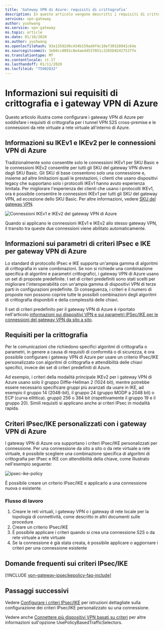 ```yaml
---
title: 'Gateway VPN di Azure: requisiti di crittografia'
description: In questo articolo vengono descritti i requisiti di crittografia e i gateway VPN di Azure
services: vpn-gateway
author: yushwang
ms.service: vpn-gateway
ms.topic: article
ms.date: 01/10/2020
ms.author: yushwang
ms.openlocfilehash: 93e13592d9c434b159ad4f4c10ef30328941c64e
ms.sourcegitcommit: 3eb0cc8091c8e4ae4d537051c3265b92427537fe
ms.translationtype: MT
ms.contentlocale: it-IT
ms.lasthandoff: 01/11/2020
ms.locfileid: "75902832"
---
```

# <a name="about-cryptographic-requirements-and-azure-vpn-gateways"></a>Informazioni sui requisiti di crittografia e i gateway VPN di Azure

Questo articolo illustra come configurare i gateway VPN di Azure per soddisfare i requisiti di crittografia per i tunnel VPN S2S cross-premise e le connessioni da rete virtuale a rete virtuale all'interno di Azure.

## <a name="about-ikev1-and-ikev2-for-azure-vpn-connections"></a>Informazioni su IKEv1 e IKEv2 per le connessioni VPN di Azure

Tradizionalmente sono consentite solo le connessioni IKEv1 per SKU Basic e le connessioni IKEv2 consentite per tutti gli SKU del gateway VPN diversi dagli SKU Basic. Gli SKU di base consentono solo una connessione e, insieme ad altre limitazioni quali le prestazioni, i clienti che usano dispositivi legacy che supportano solo i protocolli IKEv1 hanno avuto esperienza limitata. Per migliorare l'esperienza dei clienti che usano i protocolli IKEv1, ora è possibile consentire le connessioni IKEv1 per tutti gli SKU del gateway VPN, ad eccezione dello SKU Basic. Per altre informazioni, vedere [SKU del gateway VPN](https://docs.microsoft.com/azure/vpn-gateway/vpn-gateway-about-vpn-gateway-settings#gwsku).

![Connessioni IKEv1 e IKEv2 del gateway VPN di Azure](./media/vpn-gateway-about-compliance-crypto/ikev1-ikev2-connections.png)

Quando si applicano le connessioni IKEv1 e IKEv2 allo stesso gateway VPN, il transito tra queste due connessioni viene abilitato automaticamente.

## <a name="about-ipsec-and-ike-policy-parameters-for-azure-vpn-gateways"></a>Informazioni sui parametri di criteri IPsec e IKE per gateway VPN di Azure

Lo standard di protocollo IPsec e IKE supporta un'ampia gamma di algoritmi di crittografia in varie combinazioni. Se non si richiede una combinazione specifica di algoritmi e parametri crittografici, i gateway VPN di Azure usano un set di proposte predefinite. I set di criteri predefiniti sono stati scelti per migliorare l'interoperabilità con un'ampia gamma di dispositivi VPN di terze parti in configurazioni predefinite. Di conseguenza, i criteri e il numero di proposte non possono coprire tutte le possibili combinazioni degli algoritmi di crittografia disponibili e della complessità delle chiavi.

Il set di criteri predefinito per il gateway VPN di Azure è riportato nell'articolo [informazioni sui dispositivi VPN e sui parametri IPSec/IKE per le connessioni del gateway VPN da sito a sito](vpn-gateway-about-vpn-devices.md).

## <a name="cryptographic-requirements"></a>Requisiti per la crittografia

Per le comunicazioni che richiedono specifici algoritmi di crittografia o parametri, in genere a causa di requisiti di conformità o di sicurezza, è ora possibile configurare i gateway VPN di Azure per usare un criterio IPsec/IKE personalizzato con algoritmi di crittografia e attendibilità delle chiavi specifici, invece dei set di criteri predefiniti di Azure.

Ad esempio, i criteri della modalità principale IKEv2 per i gateway VPN di Azure usano solo il gruppo Diffie-Hellman 2 (1024 bit), mentre potrebbe essere necessario specificare gruppi più avanzati da usare in IKE, ad esempio il gruppo 14 (2048-bit), il gruppo 24 (gruppo MODP a 2048 bit) o ECP (curva ellittica). gruppi) 256 o 384 bit (rispettivamente il gruppo 19 e il gruppo 20). Simili requisiti si applicano anche ai criteri IPsec in modalità rapida.

## <a name="custom-ipsecike-policy-with-azure-vpn-gateways"></a>Criteri IPsec/IKE personalizzati con i gateway VPN di Azure

I gateway VPN di Azure ora supportano i criteri IPsec/IKE personalizzati per connessione. Per una connessione da sito a sito o da rete virtuale a rete virtuale, è possibile scegliere una combinazione specifica di algoritmi di crittografia per IPsec e IKE con attendibilità della chiave, come illustrato nell'esempio seguente:

![ipsec-ike-policy](./media/vpn-gateway-about-compliance-crypto/ipsecikepolicy.png)

È possibile creare un criterio IPsec/IKE e applicarlo a una connessione nuova o esistente.

### <a name="workflow"></a>Flusso di lavoro

1. Creare le reti virtuali, i gateway VPN o i gateway di rete locale per la topologia di connettività, come descritto in altri documenti sulle procedure
2. Creare un criterio IPsec/IKE
3. È possibile applicare i criteri quando si crea una connessione S2S o da rete virtuale a rete virtuale
4. Se la connessione è già stata creata, è possibile applicare o aggiornare i criteri per una connessione esistente

## <a name="ipsecike-policy-faq"></a>Domande frequenti sui criteri IPsec/IKE

[!INCLUDE [vpn-gateway-ipsecikepolicy-faq-include](../../includes/vpn-gateway-faq-ipsecikepolicy-include.md)]

## <a name="next-steps"></a>Passaggi successivi

Vedere [Configurare i criteri IPsec/IKE](vpn-gateway-ipsecikepolicy-rm-powershell.md) per istruzioni dettagliate sulla configurazione dei criteri IPsec/IKE personalizzato su una connessione.

Vedere anche [Connettere più dispositivi VPN basati su criteri](vpn-gateway-connect-multiple-policybased-rm-ps.md) per altre informazioni sull'opzione UsePolicyBasedTrafficSelectors.
